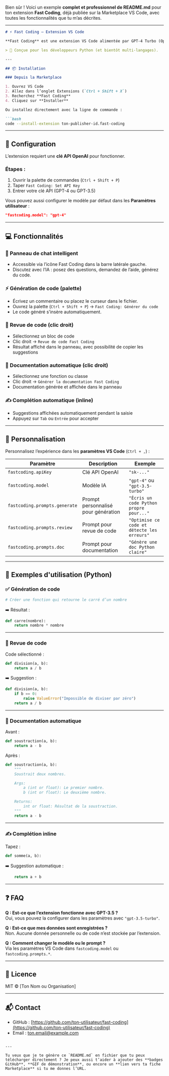 Bien sûr ! Voici un exemple **complet et professionnel de README.md** pour ton extension **Fast Coding**, déjà publiée sur la Marketplace VS Code, avec toutes les fonctionnalités que tu m’as décrites.

---

```markdown
# ⚡ Fast Coding – Extension VS Code

**Fast Coding** est une extension VS Code alimentée par GPT-4 Turbo (OpenAI) qui permet aux développeurs de gagner du temps grâce à l’intelligence artificielle. Elle propose un panneau de chat interactif, la génération de code à partir de commentaires, la documentation automatique, la revue de code, et même la complétion de code en temps réel.

> 🚀 Conçue pour les développeurs Python (et bientôt multi-langages).

---

## 📦 Installation

### Depuis la Marketplace

1. Ouvrez VS Code
2. Allez dans l’onglet Extensions (`Ctrl + Shift + X`)
3. Recherchez **Fast Coding**
4. Cliquez sur **Installer**

Ou installez directement avec la ligne de commande :

```bash
code --install-extension ton-publisher-id.fast-coding
```

---

## 🔐 Configuration

L’extension requiert une **clé API OpenAI** pour fonctionner.

### Étapes :

1. Ouvrir la palette de commandes (`Ctrl + Shift + P`)
2. Taper `Fast Coding: Set API Key`
3. Entrer votre clé API (GPT-4 ou GPT-3.5)

Vous pouvez aussi configurer le modèle par défaut dans les **Paramètres utilisateur** :

```json
"fastcoding.model": "gpt-4"
```

---

## 💻 Fonctionnalités

### 💬 Panneau de chat intelligent

- Accessible via l’icône Fast Coding dans la barre latérale gauche.
- Discutez avec l’IA : posez des questions, demandez de l’aide, générez du code.

### ⚡ Génération de code (palette)

- Écrivez un commentaire ou placez le curseur dans le fichier.
- Ouvrez la palette (`Ctrl + Shift + P`) → `Fast Coding: Générer du code`
- Le code généré s’insère automatiquement.

### 🧠 Revue de code (clic droit)

- Sélectionnez un bloc de code
- Clic droit → `Revue de code Fast Coding`
- Résultat affiché dans le panneau, avec possibilité de copier les suggestions

### 📘 Documentation automatique (clic droit)

- Sélectionnez une fonction ou classe
- Clic droit → `Générer la documentation Fast Coding`
- Documentation générée et affichée dans le panneau

### ✍️ Complétion automatique (inline)

- Suggestions affichées automatiquement pendant la saisie
- Appuyez sur `Tab` ou `Entrée` pour accepter

---

## 🔧 Personnalisation

Personnalisez l’expérience dans les **paramètres VS Code** (`Ctrl + ,`) :

| Paramètre | Description | Exemple |
|----------|-------------|---------|
| `fastcoding.apiKey` | Clé API OpenAI | `"sk-..."` |
| `fastcoding.model` | Modèle IA | `"gpt-4"` ou `"gpt-3.5-turbo"` |
| `fastcoding.prompts.generate` | Prompt personnalisé pour génération | `"Écris un code Python propre pour..."` |
| `fastcoding.prompts.review` | Prompt pour revue de code | `"Optimise ce code et détecte les erreurs"` |
| `fastcoding.prompts.doc` | Prompt pour documentation | `"Génère une doc Python claire"` |

---

## 🧪 Exemples d'utilisation (Python)

### ✅ Génération de code

```python
# Créer une fonction qui retourne le carré d’un nombre
```

➡️ Résultat :

```python
def carre(nombre):
    return nombre * nombre
```

---

### 🧠 Revue de code

Code sélectionné :

```python
def division(a, b):
    return a / b
```

➡️ Suggestion :

```python
def division(a, b):
    if b == 0:
        raise ValueError("Impossible de diviser par zéro")
    return a / b
```

---

### 📘 Documentation automatique

Avant :

```python
def soustraction(a, b):
    return a - b
```

Après :

```python
def soustraction(a, b):
    """
    Soustrait deux nombres.

    Args:
        a (int or float): Le premier nombre.
        b (int or float): Le deuxième nombre.

    Returns:
        int or float: Résultat de la soustraction.
    """
    return a - b
```

---

### ✍️ Complétion inline

Tapez :

```python
def somme(a, b):
```

➡️ Suggestion automatique :

```python
    return a + b
```

---

## ❓ FAQ

**Q : Est-ce que l’extension fonctionne avec GPT-3.5 ?**  
Oui, vous pouvez la configurer dans les paramètres avec `"gpt-3.5-turbo"`.

**Q : Est-ce que mes données sont enregistrées ?**  
Non. Aucune donnée personnelle ou de code n’est stockée par l’extension.

**Q : Comment changer le modèle ou le prompt ?**  
Via les paramètres VS Code dans `fastcoding.model` ou `fastcoding.prompts.*`.

---

## 📄 Licence

MIT © [Ton Nom ou Organisation]

---

## 📬 Contact

- GitHub : [https://github.com/ton-utilisateur/fast-coding](https://github.com/ton-utilisateur/fast-coding)
- Email : ton.email@example.com

```

---

Tu veux que je te génère ce `README.md` en fichier que tu peux télécharger directement ? Je peux aussi t’aider à ajouter des **badges GitHub**, **GIF de démonstration**, ou encore un **lien vers ta fiche Marketplace** si tu me donnes l’URL.